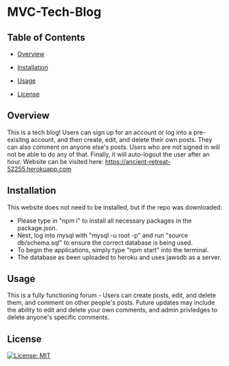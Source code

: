 # MVC-Tech-Blog

## Table of Contents
* [Overview](#Overview)
* [Installation](#Installation)

* [Usage](#Usage)
* [License](#License) 

## Overview
This is a tech blog! Users can sign up for an account or log into a pre-exisitng account, and then create, edit, and delete their own posts. They can also comment on anyone else's posts. Users who are not signed in will not be able to do any of that. Finally, it will auto-logout the user after an hour.
Website can be visited here: https://ancient-retreat-52255.herokuapp.com

## Installation
This website does not need to be installed, but if the repo was downloaded:
- Please type in "npm i" to install all necessary packages in the package.json.
- Next, log into mysql with "mysql -u root -p" and run "source db/schema.sql" to ensure the correct database is being used.
- To begin the applications, simply type "npm start" into the terminal.
- The database as been uploaded to heroku and uses jawsdb as a server.

<!-- ## Walkthrough
[[Watch the video]](link goes here) -->


## Usage
This is a fully functioning forum - Users can create posts, edit, and delete them, and comment on other people's posts. Future updates may include the ability to edit and delete your own comments, and admin privledges to delete anyone's specific comments.


## License

[![License: MIT](https://img.shields.io/badge/License-MIT-yellow.svg)](https://opensource.org/licenses/MIT)
            

    